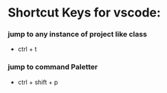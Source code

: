 # Shortcut Keys for vscode:

### jump to any instance of project like class
- ctrl + t
### jump to command Paletter
- ctrl + shift + p
